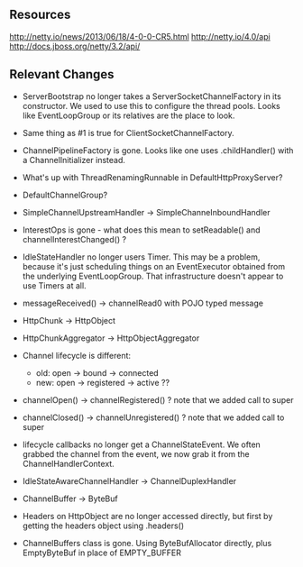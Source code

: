 Resources
---------

http://netty.io/news/2013/06/18/4-0-0-CR5.html
http://netty.io/4.0/api
http://docs.jboss.org/netty/3.2/api/


Relevant Changes
----------------
* ServerBootstrap no longer takes a ServerSocketChannelFactory in its
  constructor.  We used to use this to configure the thread pools.  Looks like
  EventLoopGroup or its relatives are the place to look.

* Same thing as #1 is true for ClientSocketChannelFactory.

* ChannelPipelineFactory is gone.  Looks like one uses .childHandler() with a
  ChannelInitializer instead.

* What's up with ThreadRenamingRunnable in DefaultHttpProxyServer?

* DefaultChannelGroup?

* SimpleChannelUpstreamHandler -> SimpleChanneInboundHandler

* InterestOps is gone - what does this mean to setReadable() and
  channelInterestChanged()  ?

* IdleStateHandler no longer users Timer.  This may be a problem, because it's
  just scheduling things on an EventExecutor obtained from the underlying
  EventLoopGroup.  That infrastructure doesn't appear to use Timers at all. 

* messageReceived() -> channelRead0 with POJO typed message

* HttpChunk -> HttpObject

* HttpChunkAggregator -> HttpObjectAggregator

* Channel lifecycle is different:
  * old: open -> bound -> connected
  * new: open -> registered -> active   ??
  
* channelOpen() -> channelRegistered() ?  note that we added call to super

* channelClosed() -> channelUnregistered() ?   note that we added call to super

* lifecycle callbacks no longer get a ChannelStateEvent.  We often grabbed the
  channel from the event, we now grab it from the ChannelHandlerContext.
  
* IdleStateAwareChannelHandler -> ChannelDuplexHandler

* ChannelBuffer -> ByteBuf

* Headers on HttpObject are no longer accessed directly, but first by getting
  the headers object using .headers()
  
* ChannelBuffers class is gone.  Using ByteBufAllocator directly, plus EmptyByteBuf in place of EMPTY_BUFFER